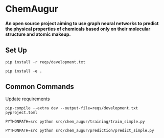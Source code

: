 # ChemAugur
#### An open source project aiming to use graph neural networks to predict the physical properties of chemicals based only on their molecular structure and atomic makeup.

## Set Up
```
pip install -r reqs/development.txt
```
```
pip install -e .
```

## Common Commands
Update requirements
```
pip-compile --extra dev --output-file=reqs/development.txt pyproject.toml
```
```
PYTHONPATH=src python src/chem_augur/training/train_simple.py
```
```
PYTHONPATH=src python src/chem_augur/prediction/predict_simple.py
```
